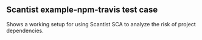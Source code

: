 ## Scantist example-npm-travis test case

Shows a working setup for using Scantist SCA to analyze the risk of project dependencies. 


